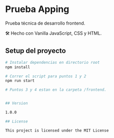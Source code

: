 # Prueba Apping

Prueba técnica de desarrollo frontend.

🛠 Hecho con Vanilla JavaScript, CSS y HTML.

## Setup del proyecto

```bash
# Instalar dependencias en directorio root
npm install
```

```bash
# Correr el script para puntos 1 y 2
npm run start
```

```bash
# Puntos 3 y 4 estan en la carpeta /frontend.


## Version

1.0.0

## License

This project is licensed under the MIT License
```
